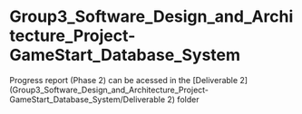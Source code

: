 ﻿# Group3_Software_Design_and_Architecture_Project-GameStart_Database_System

Progress report (Phase 2) can be acessed in the [Deliverable 2](Group3_Software_Design_and_Architecture_Project-GameStart_Database_System/Deliverable 2) folder
